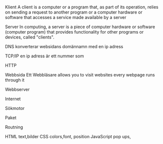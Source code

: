 Klient
A client is a computer or a program that, as part of its operation, relies on sending a request to another program or a computer hardware or software that accesses a service made available by a server

Server
In computing, a server is a piece of computer hardware or software (computer program) that provides functionality for other programs or devices, called "clients". 

DNS
konverterar websidans domännamn med en ip adress

TCP/IP
en ip adress är ett nummer som 

HTTP

Webbsida
Ett
Webbläsare
allows you to visit websites every 
webpage runs through it 

Webbserver

Internet

Sökmotor

Paket

Routning

HTML
text,bilder
CSS
colors,font, position
JavaScript
pop ups, 